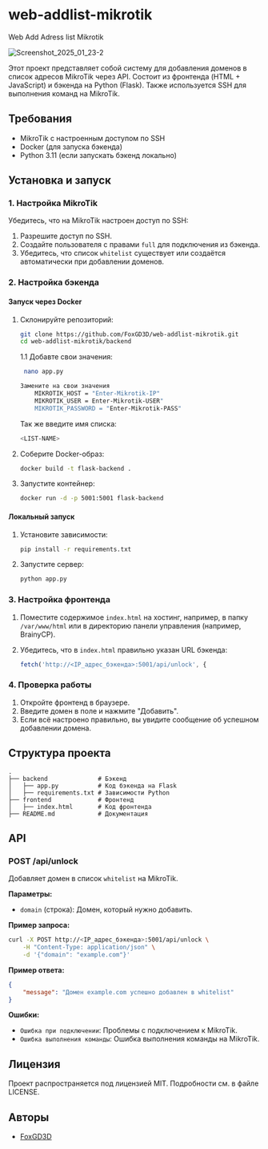 # web-addlist-mikrotik
Web Add Adress list Mikrotik

![Screenshot_2025_01_23-2](https://github.com/user-attachments/assets/d026791c-b004-4ca3-99de-2ee2bc04f4be)


Этот проект представляет собой систему для добавления доменов в список адресов MikroTik через API. Состоит из фронтенда (HTML + JavaScript) и бэкенда на Python (Flask). Также используется SSH для выполнения команд на MikroTik.

## Требования

- MikroTik с настроенным доступом по SSH
- Docker (для запуска бэкенда)
- Python 3.11 (если запускать бэкенд локально)

## Установка и запуск

### 1. Настройка MikroTik
Убедитесь, что на MikroTik настроен доступ по SSH:

1. Разрешите доступ по SSH.
2. Создайте пользователя с правами `full` для подключения из бэкенда.
3. Убедитесь, что список `whitelist` существует или создаётся автоматически при добавлении доменов.

### 2. Настройка бэкенда

#### Запуск через Docker
1. Склонируйте репозиторий:
    ```bash
    git clone https://github.com/FoxGD3D/web-addlist-mikrotik.git
    cd web-addlist-mikrotik/backend
    ```
    1.1 Добавте свои значения:
   ```bash
    nano app.py
    ```
   ```bash
   Замените на свои значения
       MIKROTIK_HOST = "Enter-Mikrotik-IP"
       MIKROTIK_USER = Enter-Mikrotik-USER"
       MIKROTIK_PASSWORD = "Enter-Mikrotik-PASS"
    ```
   Так же введите имя списка:
    ```bash
   <LIST-NAME>
    ```

3. Соберите Docker-образ:
    ```bash
    docker build -t flask-backend .
    ```

4. Запустите контейнер:
    ```bash
    docker run -d -p 5001:5001 flask-backend
    ```

#### Локальный запуск
1. Установите зависимости:
    ```bash
    pip install -r requirements.txt
    ```

2. Запустите сервер:
    ```bash
    python app.py
    ```

### 3. Настройка фронтенда
1. Поместите содержимое `index.html` на хостинг, например, в папку `/var/www/html` или в директорию панели управления (например, BrainyCP).

2. Убедитесь, что в `index.html` правильно указан URL бэкенда:
    ```javascript
    fetch('http://<IP_адрес_бэкенда>:5001/api/unlock', {
    ```

### 4. Проверка работы
1. Откройте фронтенд в браузере.
2. Введите домен в поле и нажмите "Добавить".
3. Если всё настроено правильно, вы увидите сообщение об успешном добавлении домена.

## Структура проекта

```
.
├── backend              # Бэкенд
│   ├── app.py           # Код бэкенда на Flask
│   ├── requirements.txt # Зависимости Python
├── frontend             # Фронтенд
│   ├── index.html       # Код фронтенда
├── README.md            # Документация
```

## API

### POST /api/unlock
Добавляет домен в список `whitelist` на MikroTik.

**Параметры:**
- `domain` (строка): Домен, который нужно добавить.

**Пример запроса:**
```bash
curl -X POST http://<IP_адрес_бэкенда>:5001/api/unlock \
    -H "Content-Type: application/json" \
    -d '{"domain": "example.com"}'
```

**Пример ответа:**
```json
{
    "message": "Домен example.com успешно добавлен в whitelist"
}
```

**Ошибки:**
- `Ошибка при подключении`: Проблемы с подключением к MikroTik.
- `Ошибка выполнения команды`: Ошибка выполнения команды на MikroTik.

## Лицензия
Проект распространяется под лицензией MIT. Подробности см. в файле LICENSE.

## Авторы
- [FoxGD3D](https://github.com/FoxGD3D)

